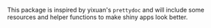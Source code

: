 This package is inspired by yixuan's `prettydoc` and will include some resources and helper functions to make shiny apps look better. 